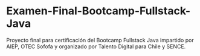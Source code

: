 # Examen-Final-Bootcamp-Fullstack-Java
Proyecto final para certificación del Bootcamp Fullstack Java impartido por AIEP, OTEC Sofofa y organizado por Talento Digital para Chile y SENCE.
